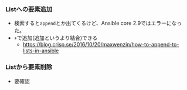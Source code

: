 ### Listへの要素追加
- 検索すると`append`とか出てくるけど、Ansible core 2.9ではエラーになった。
- `+`で追加(追加というより結合)できる
  - https://blog.crisp.se/2016/10/20/maxwenzin/how-to-append-to-lists-in-ansible

### Listから要素削除
- 要確認